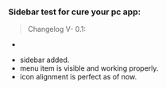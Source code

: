 ### Sidebar test for cure your pc app:

> Changelog V- 0.1:

-

* sidebar added.
* menu item is visible and working properly.
* icon alignment is perfect as of now.
